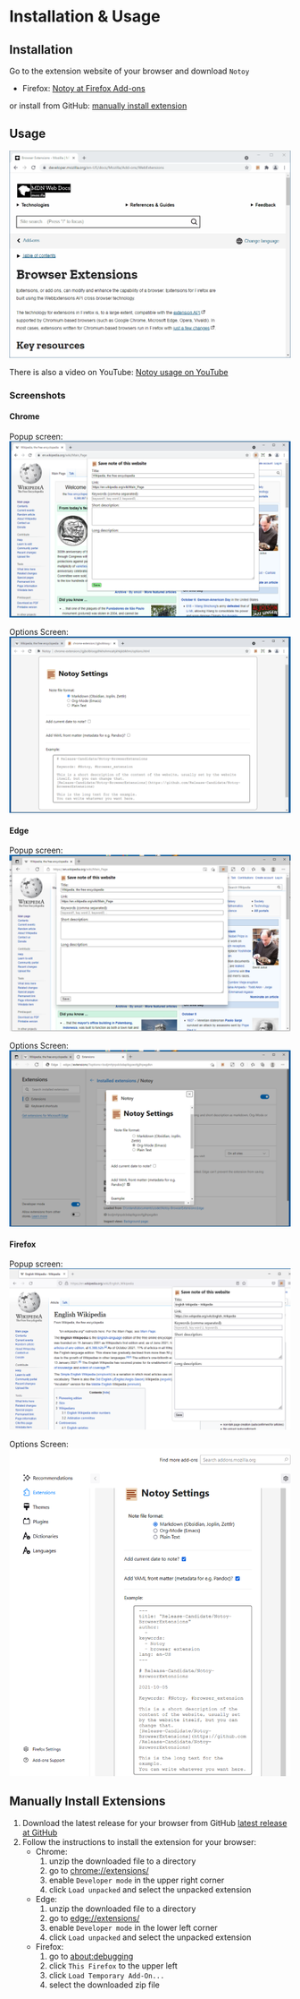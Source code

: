 # Installation & Usage

## Installation

Go to the extension website of your browser and download `Notoy`

- Firefox: [Notoy at Firefox Add-ons](https://addons.mozilla.org/addon/roland-csaszar)

or install from GitHub: [manually install extension](#manually-install-extensions)

## Usage

![GIF showing the usage of the Notoy browser extension](./images/video_en_mdn.gif)

There is also a video on YouTube: [Notoy usage on YouTube](https://www.youtube.com/watch?v=8UxsE7TW_Tc)

### Screenshots

#### Chrome

Popup screen:
![Screenshot of the extension's popup, running in Chrome](./images/chrome_en.png)

Options Screen:
![Screenshot of the extension's options page, running in Chrome](./images/chrome_options_en.png)

#### Edge

Popup screen:
![Screenshot of the extension's popup, running in Edge](./images/edge_en.png)

Options Screen:
![Screenshot of the extension's options page, running in Edge](./images/edge_options_en.png)

#### Firefox

Popup screen:
![Screenshot of the extension's popup, running in Firefox](./images/firefox_en.png)

Options Screen:
![Screenshot of the extension's options page, running in Firefox](./images/firefox_options_en.png)

## Manually Install Extensions

1. Download the latest release for your browser from GitHub [latest release at GitHub](https://github.com/Release-Candidate/Notoy-BrowserExtensions/releases/latest)
2. Follow the instructions to install the extension for your browser:
    - Chrome:
        1. unzip the downloaded file to a directory
        2. go to [chrome://extensions/](chrome://extensions/)
        3. enable `Developer mode` in the upper right corner
        4. click `Load unpacked` and select the unpacked extension
    - Edge:
        1. unzip the downloaded file to a directory
        2. go to [edge://extensions/](edge://extensions/)
        3. enable `Developer mode` in the lower left corner
        4. click `Load unpacked` and select the unpacked extension
    - Firefox:
        1. go to [about:debugging](about:debugging)
        2. click `This Firefox` to the upper left
        3. click `Load Temporary Add-On...`
        4. select the downloaded zip file
